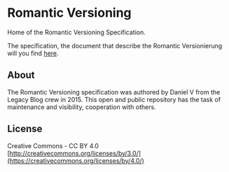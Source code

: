 # Romantic Versioning
Home of the Romantic Versioning Specification.

The specification, the document that describe the Romantic Versionierung will you find [here](https://github.com/romversioning/romver).

## About
The Romantic Versioning specification was authored by Daniel V from the Legacy Blog crew in 2015. This open and public repository has the task of maintenance and visibility, cooperation with others.

## License
Creative Commons - CC BY 4.0
[http://creativecommons.org/licenses/by/3.0/](https://creativecommons.org/licenses/by/4.0/)
